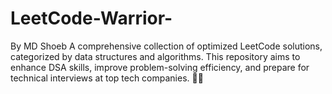 # LeetCode-Warrior-
By MD Shoeb  A comprehensive collection of optimized LeetCode solutions, categorized by data structures and algorithms. This repository aims to enhance DSA skills, improve problem-solving efficiency, and prepare for technical interviews at top tech companies. 🚀💡
